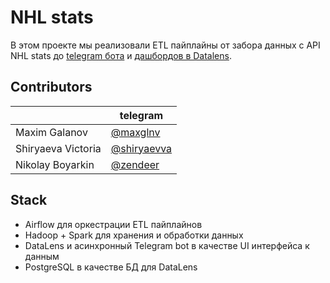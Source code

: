 # NHL stats
В этом проекте мы реализовали ETL пайплайны от забора данных с API NHL stats до [telegram бота](https://t.me/nhl_bigdata_bot) и [дашбордов в Datalens](https://datalens.yandex/xqnhz02g6x6ml).
## Contributors
|| telegram |
| ------ | ------ |
| Maxim Galanov | [@maxglnv](https://t.me/maxglnv) |
| Shiryaeva Victoria | [@shiryaevva](https://t.me/shiryaevva) |
| Nikolay Boyarkin | [@zendeer](https://t.me/zendeer) |

## Stack
- Airflow для оркестрации ETL пайплайнов
- Hadoop + Spark для хранения и обработки данных
- DataLens и асинхронный Telegram bot в качестве UI интерфейса к данным
- PostgreSQL в качестве БД для DataLens
